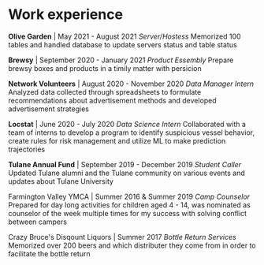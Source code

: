 # Work experience
**Olive Garden** | May 2021 - August 2021
_Server/Hostess_
Memorized 100 tables and handled database to update servers status and table status

**Brewsy** | September 2020 - January 2021
_Product Essembly_
Prepare brewsy boxes and products in a timily matter with persicion

**Network Volunteers** | August 2020 - November 2020
_Data Manager Intern_
Analyzed data collected through spreadsheets to formulate recommendations about advertisement methods and developed advertisement strategies

**Locstat** | June 2020 - July 2020
_Data Science Intern_
Collaborated with a team of interns to develop a program to identify suspicious vessel behavior, create rules for risk management and utilize ML to make prediction trajectories

**Tulane Annual Fund** | September 2019 - December 2019
_Student Caller_
Updated Tulane alumni and the Tulane community on various events and updates about Tulane University

Farmington Valley YMCA | Summer 2016 & Summer 2019
_Camp Counselor_
Prepared for day long activities for children aged 4 - 14, was nominated as counselor of the week multiple times for my success with solving conflict between campers

Crazy Bruce's Disqount Liquors | Summer 2017
_Bottle Return Services_
Memorized over 200 beers and which distributer they come from in order to facilitate the bottle return
